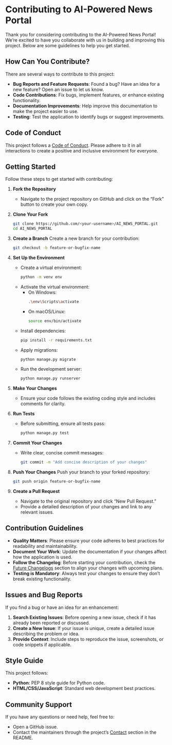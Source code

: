# Contributing to AI-Powered News Portal

Thank you for considering contributing to the AI-Powered News Portal! We’re excited to have you collaborate with us in building and improving this project. Below are some guidelines to help you get started.

## How Can You Contribute?
There are several ways to contribute to this project:

- **Bug Reports and Feature Requests**: Found a bug? Have an idea for a new feature? Open an issue to let us know.
- **Code Contributions**: Fix bugs, implement features, or enhance existing functionality.
- **Documentation Improvements**: Help improve this documentation to make the project easier to use.
- **Testing**: Test the application to identify bugs or suggest improvements.

## Code of Conduct
This project follows a [Code of Conduct](https://opensource.guide/code-of-conduct/). Please adhere to it in all interactions to create a positive and inclusive environment for everyone.

## Getting Started
Follow these steps to get started with contributing:

1. **Fork the Repository**
   - Navigate to the project repository on GitHub and click on the “Fork” button to create your own copy.

2. **Clone Your Fork**
   ```bash
   git clone https://github.com/<your-username>/AI_NEWS_PORTAL.git
   cd AI_NEWS_PORTAL
   ```

3. **Create a Branch**
   Create a new branch for your contribution:
   ```bash
   git checkout -b feature-or-bugfix-name
   ```

4. **Set Up the Environment**
   - Create a virtual environment:
     ```bash
     python -m venv env
     ```
   - Activate the virtual environment:
     - On Windows:
       ```bash
       .\env\Scripts\activate
       ```
     - On macOS/Linux:
       ```bash
       source env/bin/activate
       ```
   - Install dependencies:
     ```bash
     pip install -r requirements.txt
     ```
   - Apply migrations:
     ```bash
     python manage.py migrate
     ```
   - Run the development server:
     ```bash
     python manage.py runserver
     ```

5. **Make Your Changes**
   - Ensure your code follows the existing coding style and includes comments for clarity.

6. **Run Tests**
   - Before submitting, ensure all tests pass:
     ```bash
     python manage.py test
     ```

7. **Commit Your Changes**
   - Write clear, concise commit messages:
     ```bash
     git commit -m "Add concise description of your changes"
     ```

8. **Push Your Changes**
   Push your branch to your forked repository:
   ```bash
   git push origin feature-or-bugfix-name
   ```

9. **Create a Pull Request**
   - Navigate to the original repository and click “New Pull Request.”
   - Provide a detailed description of your changes and link to any relevant issues.

## Contribution Guidelines

- **Quality Matters**: Please ensure your code adheres to best practices for readability and maintainability.
- **Document Your Work**: Update the documentation if your changes affect how the application is used.
- **Follow the Changelog**: Before starting your contribution, check the [Future Changelogs](#future-changelogs) section to align your changes with upcoming plans.
- **Testing is Mandatory**: Always test your changes to ensure they don’t break existing functionality.

## Issues and Bug Reports
If you find a bug or have an idea for an enhancement:

1. **Search Existing Issues**: Before opening a new issue, check if it has already been reported or discussed.
2. **Create a New Issue**: If your issue is unique, create a detailed issue describing the problem or idea.
3. **Provide Context**: Include steps to reproduce the issue, screenshots, or code snippets if applicable.

## Style Guide
This project follows:

- **Python**: PEP 8 style guide for Python code.
- **HTML/CSS/JavaScript**: Standard web development best practices.

## Community Support
If you have any questions or need help, feel free to:

- Open a GitHub issue.
- Contact the maintainers through the project’s [Contact](#contact) section in the README.
